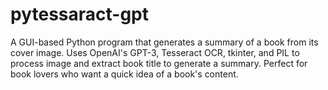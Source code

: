 # pytessaract-gpt
A GUI-based Python program that generates a summary of a book from its cover image. Uses OpenAI's GPT-3, Tesseract OCR, tkinter, and PIL to process image and extract book title to generate a summary. Perfect for book lovers who want a quick idea of a book's content.
